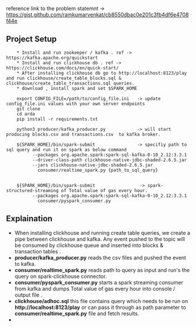 reference link to the problem statemnt -> https://gist.github.com/ramkumarvenkat/cb8550dbac0e201c3fb4df6e4708f44e

## **Project Setup**

```angular2html
    * Install and run zookeeper / kafka . ref -> https://kafka.apache.org/quickstart
    * Install and run clickhouse db . ref -> https://clickhouse.com/docs/en/quick-start/
    * After installing clickhouse db go to http://localhost:8123/play  and run clickhouse/create_table_blocks.sql & clickhouse/create_table_transactions.sql queries.
    * download , install spark and set $SPARK_HOME
```

```angular2html
    export CONFIG_FILE=/path/to/config_file.ini   -> update config_file.ini values with your own server endpoints
    git clone 
    cd arda
    pip install -r requirements.txt

    python3 producer/kafka_producer.py            -> will start producing blocks.csv and transactions.csv  to kafka broker. 

    ${SPARK_HOME}/bin/spark-submit                -> specifiy path to sql query and run it on spark as below command
          --packages org.apache.spark:spark-sql-kafka-0-10_2.12:3.3.1
          --driver-class-path clickhouse-native-jdbc-shaded-2.6.5.jar 
          --jars clickhouse-native-jdbc-shaded-2.6.5.jar
            consumer/realtime_spark.py {path_to_sql_query}

    
    ${SPARK_HOME}/bin/spark-submit                 -> spark-structured-streaming of Total value of gas every hour.     
          --packages org.apache.spark:spark-sql-kafka-0-10_2.12:3.3.1
            consumer/pyspark_consumer.py
```

## **Explaination**

* When installing clickhouse and running create table queries, we create a pipe between clickhouse and kafka. Any event pushed to  the topic will be consumed by clickhouse queue and inserted into blocks & transaction tables . 
* **producer/kafka_producer.py**  reads the csv files and pushed  the event to kafka.
* **consumer/realtime_spark.py** reads path to query as input and run's the query on spark-clickhouse connector. 
* **consumer/pyspark_consumer.py** starts a spark streaming consumer from kafka and dumps Total value of gas every hour into console / output file .
* **clickhouse/adhoc.sql** this file contains query which needs to be run on **http://localhost:8123/play** or can pass it through as path parameter to  **consumer/realtime_spark.py** file and fetch results.
* 




